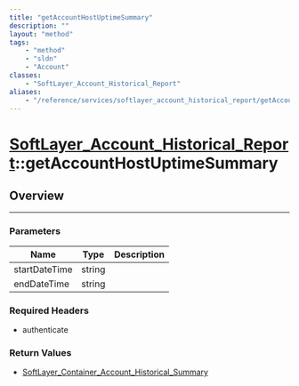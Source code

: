 ```yaml
---
title: "getAccountHostUptimeSummary"
description: ""
layout: "method"
tags:
    - "method"
    - "sldn"
    - "Account"
classes:
    - "SoftLayer_Account_Historical_Report"
aliases:
    - "/reference/services/softlayer_account_historical_report/getAccountHostUptimeSummary"
---
```

# [SoftLayer_Account_Historical_Report](/reference/services/SoftLayer_Account_Historical_Report)::getAccountHostUptimeSummary




## Overview 


-----

### Parameters 
|Name | Type | Description |
| --- | --- | --- |
|startDateTime| string| |
|endDateTime| string| |


### Required Headers
* authenticate


### Return Values
* <a href='/reference/datatypes/SoftLayer_Container_Account_Historical_Summary'>SoftLayer_Container_Account_Historical_Summary </a>




